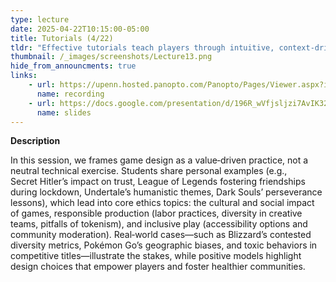 ```yaml
---
type: lecture
date: 2025-04-22T10:15:00-05:00
title: Tutorials (4/22)
tldr: "Effective tutorials teach players through intuitive, context-driven experiences rather than lengthy text."
thumbnail: /_images/screenshots/Lecture13.png
hide_from_announcments: true
links: 
    - url: https://upenn.hosted.panopto.com/Panopto/Pages/Viewer.aspx?id=b0f40c5f-baec-4cba-92a5-b2c7010cba69
      name: recording
    - url: https://docs.google.com/presentation/d/196R_wVfjsljzi7AvIK32-_d8atLPmw2pZqhCF4Qf5A4/edit?usp=sharing
      name: slides
---
```

**Description**

In this session, we frames game design as a value‑driven practice, not a neutral technical exercise. Students share personal examples (e.g., Secret Hitler’s impact on trust, League of Legends fostering friendships during lockdown, Undertale’s humanistic themes, Dark Souls’ perseverance lessons), which lead into core ethics topics: the cultural and social impact of games, responsible production (labor practices, diversity in creative teams, pitfalls of tokenism), and inclusive play (accessibility options and community moderation). Real‑world cases—such as Blizzard’s contested diversity metrics, Pokémon Go’s geographic biases, and toxic behaviors in competitive titles—illustrate the stakes, while positive models highlight design choices that empower players and foster healthier communities.
